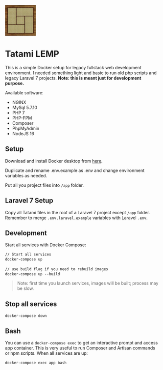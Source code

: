 <img src="logo.jpg" alt="japanese tatami" width="100"/>

# Tatami LEMP

This is a simple Docker setup for legacy fullstack web development environment. I needed something light and basic to run old php scripts and legacy Laravel 7 projects. **Note: this is meant just for development purpose.**

Available software:
- NGINX
- MySql 5.7.10
- PHP 7
- PHP-FPM
- Composer
- PhpMyAdmin
- NodeJS 16

## Setup
Download and install Docker desktop from [here](https://docs.docker.com/get-docker/).

Duplicate and rename .env.example as .env and change environment variables as needed.

Put all you project files into `/app` folder.

## Laravel 7 Setup
Copy all Tatami files in the root of a Laravel 7 project except `/app` folder.
Remember to merge `.env.laravel.example` variables with Laravel `.env`.

## Development
Start all services with Docker Compose:

```
// Start all services
docker-compose up

// use build flag if you need to rebuild images
docker-compose up --build
```

> Note: first time you launch services, images will be built; process may be slow.

## Stop all services
```
docker-compose down
```


## Bash
You can use a `docker-compose exec` to get an interactive prompt and access app container.
This is very useful to run Composer and Artisan commands or npm scripts.
When all services are up:

```
docker-compose exec app bash
```
